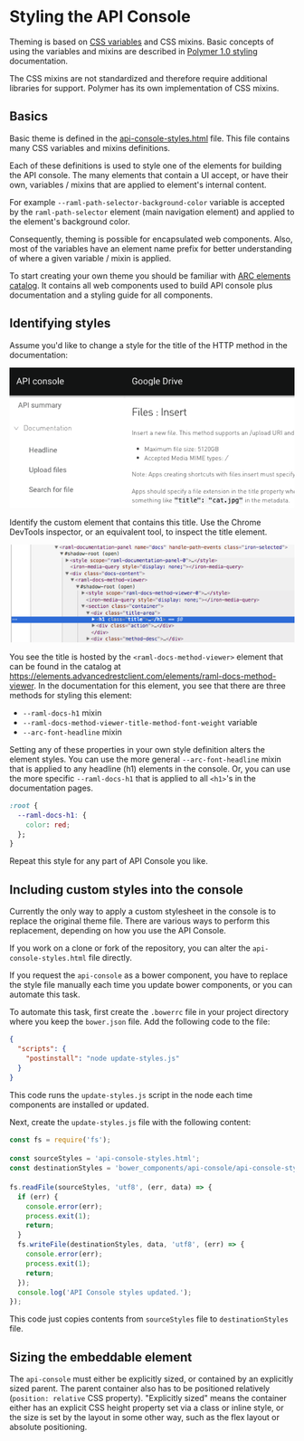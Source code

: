 # Styling the API Console

Theming is based on [CSS variables] and CSS mixins. Basic concepts of using the variables and mixins are described in [Polymer 1.0 styling] documentation.

The CSS mixins are not standardized and therefore require additional libraries for support. Polymer has its own implementation of CSS mixins.

## Basics

Basic theme is defined in the [api-console-styles.html](../api-console-styles.html) file. This file contains many CSS variables and mixins definitions.

Each of these definitions is used to style one of the elements for building the API console. The many elements that contain a UI accept, or have their own,  variables / mixins that are applied to element's internal content.

For example `--raml-path-selector-background-color` variable is accepted by the `raml-path-selector` element (main navigation element) and applied to the element's background color.

Consequently, theming is possible for encapsulated web components. Also, most of the variables have an element name prefix for better understanding of where a given variable / mixin is applied.

To start creating your own theme you should be familiar with [ARC elements catalog](https://elements.advancedrestclient.com/). It contains all web components used to build API console plus documentation and a styling guide for all components.

## Identifying styles

Assume you'd like to change a style for the title of the HTTP method in the documentation:

![Documentation > HTTP method > title](method-title.png "Title of the HTTP method")

Identify the custom element that contains this title. Use the Chrome DevTools inspector, or an equivalent tool, to inspect the title element.

![Source of: Documentation > HTTP method > title](method-title-source.png "Source code of the title of the HTTP method")

You see the title is hosted by the `<raml-docs-method-viewer>` element that can be found in the catalog at https://elements.advancedrestclient.com/elements/raml-docs-method-viewer. In the documentation for this element, you see that there are three methods for styling this element:

- `--raml-docs-h1` mixin
- `--raml-docs-method-viewer-title-method-font-weight` variable
- `--arc-font-headline` mixin

Setting any of these properties in your own style definition alters the element styles. You can use the more general `--arc-font-headline` mixin that is applied to any headline (h1) elements in the console. Or, you can use the more specific `--raml-docs-h1` that is applied to all `<h1>`'s in the documentation pages.

```css
:root {
  --raml-docs-h1: {
    color: red;
  };
}
```

Repeat this style for any part of API Console you like.

## Including custom styles into the console

Currently the only way to apply a custom stylesheet in the console is to replace
the original theme file. There are various ways to perform this replacement, depending on how you use the API Console.

If you work on a clone or fork of the repository, you can alter the `api-console-styles.html` file directly.

If you request the `api-console` as a bower component, you have to replace the style file manually each time you update bower components, or you can automate this task.

To automate this task, first create the `.bowerrc` file in your project directory where you keep the `bower.json` file. Add the following code to the file:

```json
{
  "scripts": {
    "postinstall": "node update-styles.js"
  }
}
```

This code runs the `update-styles.js` script in the node each time components are installed or updated.

Next, create the `update-styles.js` file with the following content:

```javascript
const fs = require('fs');

const sourceStyles = 'api-console-styles.html';
const destinationStyles = 'bower_components/api-console/api-console-styles.html';

fs.readFile(sourceStyles, 'utf8', (err, data) => {
  if (err) {
    console.error(err);
    process.exit(1);
    return;
  }
  fs.writeFile(destinationStyles, data, 'utf8', (err) => {
    console.error(err);
    process.exit(1);
    return;
  });
  console.log('API Console styles updated.');
});
```

This code just copies contents from `sourceStyles` file to `destinationStyles` file.

## Sizing the embeddable element

The `api-console` must either be explicitly sized, or contained by an explicitly
sized parent. The parent container also has to be positioned relatively
(`position: relative` CSS property). "Explicitly sized" means the container either has an explicit CSS height property set via a class or inline style, or the size is 
set by the layout in some other way, such as the flex layout or absolute positioning.

[CSS variables]: https://developer.mozilla.org/en-US/docs/Web/CSS/Using_CSS_variables
[Polymer 1.0 styling]: https://www.polymer-project.org/1.0/docs/devguide/styling
[build tools]: build-tools.md
